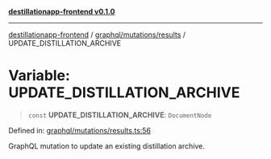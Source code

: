 [**destillationapp-frontend v0.1.0**](../../../../README.md)

***

[destillationapp-frontend](../../../../modules.md) / [graphql/mutations/results](../README.md) / UPDATE\_DISTILLATION\_ARCHIVE

# Variable: UPDATE\_DISTILLATION\_ARCHIVE

> `const` **UPDATE\_DISTILLATION\_ARCHIVE**: `DocumentNode`

Defined in: [graphql/mutations/results.ts:56](https://github.com/DestillApp/main/blob/be94b1d93681946bd573e84cd8381ba32cee62b9/frontend/src/graphql/mutations/results.ts#L56)

GraphQL mutation to update an existing distillation archive.
